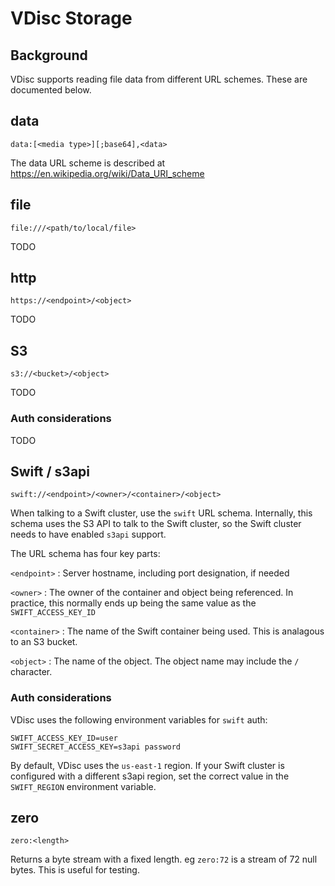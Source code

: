 # VDisc Storage

## Background

VDisc supports reading file data from different URL schemes. These are
documented below.

## data

`data:[<media type>][;base64],<data>`

The data URL scheme is described at https://en.wikipedia.org/wiki/Data_URI_scheme

## file

`file:///<path/to/local/file>`

TODO

## http

`https://<endpoint>/<object>`

TODO

## S3

`s3://<bucket>/<object>`

TODO

### Auth considerations

TODO

## Swift / s3api

`swift://<endpoint>/<owner>/<container>/<object>`

When talking to a Swift cluster, use the `swift` URL schema. Internally,
this schema uses the S3 API to talk to the Swift cluster, so the Swift
cluster needs to have enabled `s3api` support.

The URL schema has four key parts:

`<endpoint>`
:   Server hostname, including port designation, if needed

`<owner>`
:   The owner of the container and object being referenced. In practice,
    this normally ends up being the same value as the `SWIFT_ACCESS_KEY_ID`

`<container>`
:   The name of the Swift container being used. This is analagous to an S3
    bucket.

`<object>`
:   The name of the object. The object name may include the `/` character.

### Auth considerations

VDisc uses the following environment variables for `swift` auth:

    SWIFT_ACCESS_KEY_ID=user
    SWIFT_SECRET_ACCESS_KEY=s3api password

By default, VDisc uses the `us-east-1` region. If your Swift cluster is
configured with a different s3api region, set the correct value in the
`SWIFT_REGION` environment variable.

## zero

`zero:<length>`

Returns a byte stream with a fixed length. eg `zero:72` is a stream of
72 null bytes. This is useful for testing.
